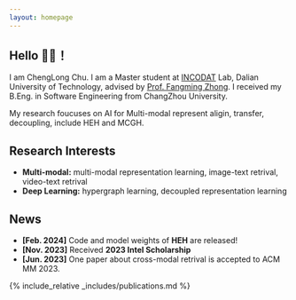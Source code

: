 ```yaml
---
layout: homepage
---
```


## Hello 🙋‍♂️！
I am ChengLong Chu. I am a Master student at [INCODAT](http://www.ubinec.org/) Lab, Dalian University of Technology,
advised by [Prof. Fangming Zhong](http://ubinec.org/zfm/cn/index.html). I received my B.Eng. in Software Engineering from
ChangZhou University.

My research foucuses on AI for Multi-modal represent aligin, transfer, decoupling, include HEH and MCGH.

## Research Interests

- **Multi-modal:** multi-modal representation learning, image-text retrival, video-text retrival
- **Deep Learning:** hypergraph learning, decoupled representation learning

## News


- **[Feb. 2024]** Code and model weights of **HEH** are released!
- **[Nov. 2023]** Received **2023 Intel Scholarship**
- **[Jun. 2023]** One paper about cross-modal retrival is accepted to ACM MM 2023.

{% include_relative _includes/publications.md %}

<!-- {% include_relative _includes/services.md %} -->
